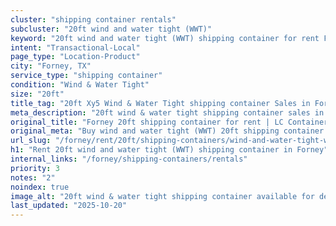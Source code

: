 ```yaml
---
cluster: "shipping container rentals"
subcluster: "20ft wind and water tight (WWT)"
keyword: "20ft wind and water tight (WWT) shipping container for rent Forney, TX"
intent: "Transactional-Local"
page_type: "Location-Product"
city: "Forney, TX"
service_type: "shipping container"
condition: "Wind & Water Tight"
size: "20ft"
title_tag: "20ft Xy5 Wind & Water Tight shipping container Sales in Forney | LC Container"
meta_description: "20ft wind & water tight shipping container sales in Forney. Fast delivery, competitive pricing. Serving shipping containers area. Quote ID: M84. Call (214) 524-4168 for your free quote today."
original_title: "Forney 20ft shipping container for rent | LC Container"
original_meta: "Buy wind and water tight (WWT) 20ft shipping container rent with local delivery in Forney, TX. LC Container — local Since 2003. Request a fast quote today."
url_slug: "/forney/rent/20ft/shipping-containers/wind-and-water-tight-wwt"
h1: "Rent 20ft wind and water tight (WWT) shipping container in Forney"
internal_links: "/forney/shipping-containers/rentals"
priority: 3
notes: "2"
noindex: true
image_alt: "20ft wind & water tight shipping container available for delivery in Forney"
last_updated: "2025-10-20"
---
```


<!-- TODO: Add unique city/inventory copy, images, and internal links here. -->
